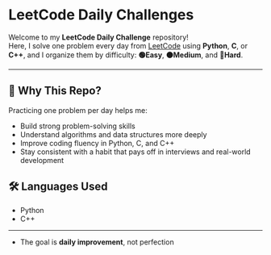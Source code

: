 
#  LeetCode Daily Challenges

Welcome to my **LeetCode Daily Challenge** repository!  
Here, I solve one problem every day from [LeetCode](https://leetcode.com/) using **Python**, **C**, or **C++**, 
and I organize them by difficulty: **🟢Easy**, **🟠Medium**, and **🔴Hard**.

---

## 🚀 Why This Repo?

Practicing one problem per day helps me:

- Build strong problem-solving skills
- Understand algorithms and data structures more deeply
- Improve coding fluency in Python, C, and C++
- Stay consistent with a habit that pays off in interviews and real-world development


## 🛠 Languages Used

-  Python 
-  C++
  
---

- The goal is **daily improvement**, not perfection

